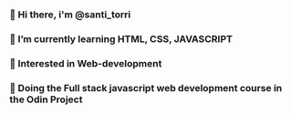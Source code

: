 ### 👋 Hi there, i'm @santi_torri
### 🌱 I’m currently learning HTML, CSS, JAVASCRIPT
### 🤔 Interested in Web-development
### 🔭 Doing the Full stack javascript web development course in the Odin Project

<!--
**SantiagoTorricella/SantiagoTorricella** is a ✨ _special_ ✨ repository because its `README.md` (this file) appears on your GitHub profile.

Here are some ideas to get you started:

- 🔭 I’m currently working on ...
- 🌱 I’m currently learning ...
- 👯 I’m looking to collaborate on ...
- 🤔 I’m looking for help with ...
- 💬 Ask me about ...
- 📫 How to reach me: ...
- 😄 Pronouns: ...
- ⚡ Fun fact: ...
-->
